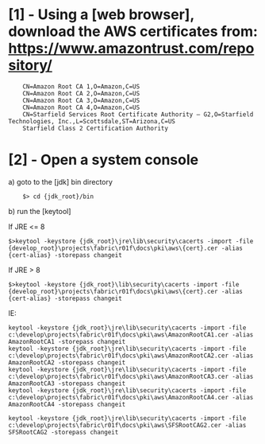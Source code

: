 [1] - Using a [web browser], download the AWS certificates from: https://www.amazontrust.com/repository/
=======================================================================================================

		CN=Amazon Root CA 1,O=Amazon,C=US
		CN=Amazon Root CA 2,O=Amazon,C=US
		CN=Amazon Root CA 3,O=Amazon,C=US
		CN=Amazon Root CA 4,O=Amazon,C=US
		CN=Starfield Services Root Certificate Authority – G2,O=Starfield Technologies, Inc.,L=Scottsdale,ST=Arizona,C=US
		Starfield Class 2 Certification Authority

[2] - Open a system console
===========================
a) goto to the [jdk] bin directory

		$> cd {jdk_root}/bin
		
b) run the [keytool]

If JRE <= 8

	$>keytool -keystore {jdk_root}\jre\lib\security\cacerts -import -file {develop_root}\projects\fabric\r01f\docs\pki\aws\{cert}.cer -alias {cert-alias} -storepass changeit

If JRE > 8

	$>keytool -keystore {jdk_root}\lib\security\cacerts -import -file {develop_root}\projects\fabric\r01f\docs\pki\aws\{cert}.cer -alias {cert-alias} -storepass changeit



IE:

	keytool -keystore {jdk_root}\jre\lib\security\cacerts -import -file c:\develop\projects\fabric\r01f\docs\pki\aws\AmazonRootCA1.cer -alias AmazonRootCA1 -storepass changeit
	keytool -keystore {jdk_root}\jre\lib\security\cacerts -import -file c:\develop\projects\fabric\r01f\docs\pki\aws\AmazonRootCA2.cer -alias AmazonRootCA2 -storepass changeit
	keytool -keystore {jdk_root}\jre\lib\security\cacerts -import -file c:\develop\projects\fabric\r01f\docs\pki\aws\AmazonRootCA3.cer -alias AmazonRootCA3 -storepass changeit
	keytool -keystore {jdk_root}\jre\lib\security\cacerts -import -file c:\develop\projects\fabric\r01f\docs\pki\aws\AmazonRootCA4.cer -alias AmazonRootCA4 -storepass changeit
	
	keytool -keystore {jdk_root}\jre\lib\security\cacerts -import -file c:\develop\projects\fabric\r01f\docs\pki\aws\SFSRootCAG2.cer -alias SFSRootCAG2 -storepass changeit

